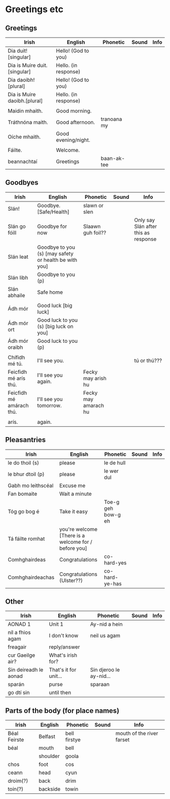 # Greetings etc

## Greetings

|Irish|English|Phonetic|Sound|Info|
|------|-------|--------|-----|----|
|Dia duit! [singular]|Hello! (God to you)
|Dia is Muire duit.[singular]|Hello. (in response)
|Dia daoibh! [plural]|Hello! (God to you)
|Dia is Muire daoibh.[plural]|Hello. (in response)
||
|Maidin mhaith.|Good morning.
|Tráthnóna maith.|Good afternoon.|tranoana my
|Oíche mhaith.|Good evening/night.
||
|Fáilte.|Welcome.
|beannachtaí|Greetings|baan-ak-tee

## Goodbyes

|Irish|English|Phonetic|Sound|Info|
|------|-------|--------|-----|----|
|Slán!|Goodbye. [Safe/Health]|slawn or slen
|Slán go fóill|Goodbye for now|Slaawn guh foil??||Only say Slán after this as response
|Slán leat|Goodbye to you (s) [may safety or health be with you]
|Slán libh|Goodbye to you (p)
|Slán abhaile|Safe home
||
|Ádh mór|Good luck [big luck]||
|Ádh mór ort|Good luck to you (s) [big luck on you]||
|Ádh mór oraibh|Good luck to you (p)||
||
|Chífidh mé tú. |I'll see you.|||tú or thú??? 
|Feicfidh mé arís thú.|I'll see you again.|Fecky may arish hu
|Feicfidh mé amárach thú.|I'll see you tomorrow.|Fecky may amarach hu
||
|arís.| again.

## Pleasantries

|Irish|English|Phonetic|Sound|Info|
|------|-------|--------|-----|----|
|le do thoil (s)|please|le de hull
|le bhur dtoil (p)|please|le wer dul
|Gabh mo leithscéal|Excuse me
|Fan bomaite|Wait a minute
|Tóg go bog é|Take it easy|Toe-g geh bow-g eh
|Tá fáilte romhat| you're welcome [There is a welcome for / before you]
|Comhghairdeas|Congratulations|co-hard-yes
|Comhghairdeachas|Congratulations (Ulster??)|co-hard-ye-has

## Other

|Irish|English|Phonetic|Sound|Info|
|------|-------|--------|-----|----|
|AONAD 1|Unit 1| Ay-nid a hein
|níl a fhios agam|I don't know|neil us agam
|freagair|reply/answer
|cur Gaeilge air?|What's irish for?
|Sin deireadh le aonad|That's it for unit...|Sin djeroo le ay-nid...
|sparán|purse|sparaan
|go dtí sin|until then

## Parts of the body (for place names)
|Irish|English|Phonetic|Sound|Info|
|------|-------|--------|-----|----|
|Béal Feirste|Belfast|bell firstye||mouth of the river farset
|béal|mouth|bell
||shoulder|goola
|chos|foot|cos|
|ceann|head|cyun|
|droim(?)|back|drim|
|toín(?)|backside|towin|
